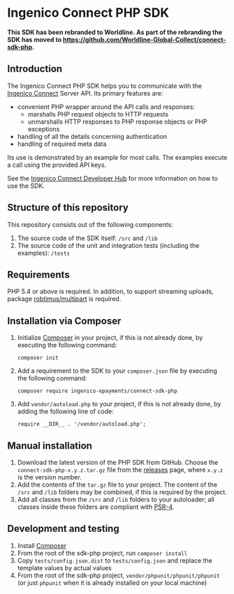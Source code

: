 # Ingenico Connect PHP SDK

**This SDK has been rebranded to Worldline. As part of the rebranding the SDK has moved to https://github.com/Worldline-Global-Collect/connect-sdk-php.**

## Introduction

The Ingenico Connect PHP SDK helps you to communicate with the [Ingenico Connect](https://epayments.developer-ingenico.com/) Server API. Its primary features are:

* convenient PHP wrapper around the API calls and responses:
  * marshalls PHP request objects to HTTP requests
  * unmarshalls HTTP responses to PHP response objects or PHP exceptions
* handling of all the details concerning authentication
* handling of required meta data

Its use is demonstrated by an example for most calls. The examples execute a call using the provided API keys.

See the [Ingenico Connect Developer Hub](https://epayments.developer-ingenico.com/documentation/sdk/server/php/) for more information on how to use the SDK.

## Structure of this repository

This repository consists out of the following components:

1. The source code of the SDK itself: `/src` and `/lib`
2. The source code of the unit and integration tests (including the examples): `/tests`

## Requirements

PHP 5.4 or above is required. In addition, to support streaming uploads, package [robtimus/multipart](https://packagist.org/packages/robtimus/multipart) is required.

## Installation via Composer

1. Initialize [Composer](https://getcomposer.org/download/) in your project, if this is not already done, by executing the following command:
    
    ```
    composer init
    ```

2. Add a requirement to the SDK to your `composer.json` file by executing the following command:
    
    ```
    composer require ingenico-epayments/connect-sdk-php
    ```
3. Add `vendor/autoload.php` to your project, if this is not already done, by adding the following line of code:
    
    ```
    require __DIR__ . '/vendor/autoload.php';
    ```

## Manual installation

1. Download the latest version of the PHP SDK from GitHub. Choose the `connect-sdk-php-x.y.z.tar.gz` file from the [releases](https://github.com/Ingenico-ePayments/connect-sdk-php/releases) page, where `x.y.z` is the version number.
2. Add the contents of the `tar.gz` file to your project. The content of the `/src` and `/lib` folders may be combined, if this is required by the project.
3. Add all classes from the `/src` and `/lib` folders to your autoloader; all classes inside these folders are compliant with [PSR-4](http://www.php-fig.org/psr/psr-4/).

## Development and testing

1. Install [Composer](https://getcomposer.org/download/)
2. From the root of the sdk-php project, run `composer install`
3. Copy `tests/config.json.dist` to `tests/config.json` and replace the template values by actual values
4. From the root of the sdk-php project, `vendor/phpunit/phpunit/phpunit` (or just `phpunit` when it is already installed on your local machine)
